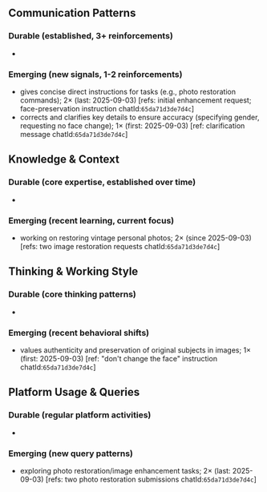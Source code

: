 ## Communication Patterns
### Durable (established, 3+ reinforcements)
- 

### Emerging (new signals, 1-2 reinforcements)
- gives concise direct instructions for tasks (e.g., photo restoration commands); 2× (last: 2025-09-03) [refs: initial enhancement request; face-preservation instruction chatId:`65da71d3de7d4c`]
- corrects and clarifies key details to ensure accuracy (specifying gender, requesting no face change); 1× (first: 2025-09-03) [ref: clarification message chatId:`65da71d3de7d4c`]

## Knowledge & Context
### Durable (core expertise, established over time)
- 

### Emerging (recent learning, current focus)
- working on restoring vintage personal photos; 2× (since 2025-09-03) [refs: two image restoration requests chatId:`65da71d3de7d4c`]

## Thinking & Working Style
### Durable (core thinking patterns)
- 

### Emerging (recent behavioral shifts)
- values authenticity and preservation of original subjects in images; 1× (first: 2025-09-03) [ref: "don't change the face" instruction chatId:`65da71d3de7d4c`]

## Platform Usage & Queries
### Durable (regular platform activities)
- 

### Emerging (new query patterns)
- exploring photo restoration/image enhancement tasks; 2× (last: 2025-09-03) [refs: two photo restoration submissions chatId:`65da71d3de7d4c`]